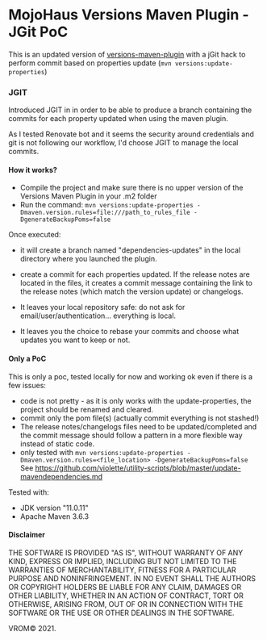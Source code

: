 # MojoHaus Versions Maven Plugin - JGit PoC

This is an updated version of [versions-maven-plugin](http://www.mojohaus.org/versions-maven-plugin/)
with a jGit hack to perform commit based on properties update (`mvn versions:update-properties`)
 
 
### JGIT

Introduced JGIT in in order to be able to produce a branch containing the commits for each property updated when using the maven plugin.

As I tested Renovate bot and it seems the security around credentials and git is not following our workflow,
I'd choose JGIT to manage the local commits.

#### How it works?

- Compile the project and make sure there is no upper version of the Versions Maven Plugin in your .m2 folder
- Run the command:
`mvn versions:update-properties -Dmaven.version.rules=file:///path_to_rules_file -DgenerateBackupPoms=false`

Once executed:
- it will create a branch named "dependencies-updates" in the local directory where you launched the plugin.
- create a commit for each properties updated. If the release notes are located in the files, it creates a commit message containing the link to the release notes (which match the version update) or changelogs.


- It leaves your local repository safe: do not ask for email/user/authentication... everything is local.
- It leaves you the choice to rebase your commits and choose what updates you want to keep or not.

#### Only a PoC

This is only a poc, tested locally for now and working ok even if there is a few issues:
- code is not pretty - as it is only works with the update-properties, the project should be renamed and cleared.
- commit only the pom file(s) (actually commit everything is not stashed!)
- The release notes/changelogs files need to be updated/completed and the commit message should follow a pattern in a more flexible way instead of static code.
- only tested with `mvn versions:update-properties -Dmaven.version.rules=<file_location> -DgenerateBackupPoms=false`
See https://github.com/violette/utility-scripts/blob/master/update-mavendependencies.md

Tested with:
- JDK version "11.0.11"
- Apache Maven 3.6.3


#### Disclaimer
THE SOFTWARE IS PROVIDED "AS IS", WITHOUT WARRANTY OF ANY KIND, EXPRESS OR IMPLIED, INCLUDING BUT NOT LIMITED TO THE WARRANTIES OF MERCHANTABILITY, FITNESS FOR A PARTICULAR PURPOSE AND NONINFRINGEMENT. IN NO EVENT SHALL THE AUTHORS OR COPYRIGHT HOLDERS BE LIABLE FOR ANY CLAIM, DAMAGES OR OTHER LIABILITY, WHETHER IN AN ACTION OF CONTRACT, TORT OR OTHERWISE, ARISING FROM, OUT OF OR IN CONNECTION WITH THE SOFTWARE OR THE USE OR OTHER DEALINGS IN THE SOFTWARE.

VROM© 2021.
